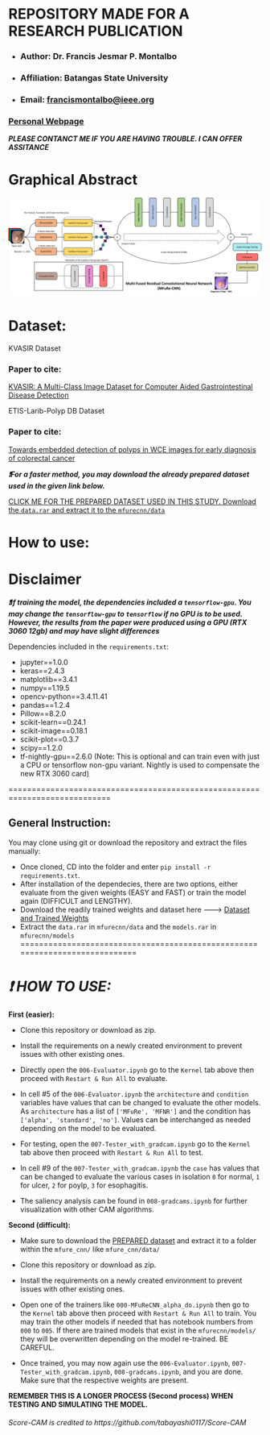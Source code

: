 # REPOSITORY MADE FOR A RESEARCH PUBLICATION

- ### Author: Dr. Francis Jesmar P. Montalbo
- ### Affiliation: Batangas State University
- ### Email: francismontalbo@ieee.org
### <p><a href="https://francismontalbo.github.io">Personal Webpage</a></p>
***PLEASE CONTANCT ME IF YOU ARE HAVING TROUBLE. I CAN OFFER ASSITANCE***

# Graphical Abstract

<img src="/graphics/graphical_abstract.jpg" alt="montalbo_graphical_abstract_2021" width="1000">

# Dataset: 
<p><a href="https://datasets.simula.no/kvasir/"></a>KVASIR Dataset</p>
<h3>Paper to cite:</h3>
<p><a href="https://dl.acm.org/doi/abs/10.1145/3083187.3083212">KVASIR: A Multi-Class Image Dataset for Computer Aided Gastrointestinal Disease Detection</a></p>

<p><a href="https://polyp.grand-challenge.org/EtisLarib/"></a>ETIS-Larib-Polyp DB Dataset</p>
<h3>Paper to cite:</h3>
<p><a href="https://link.springer.com/article/10.1007/s11548-013-0926-3/">Towards embedded detection of polyps in WCE images for early diagnosis of colorectal cancer</a></p>

***:heavy_exclamation_mark:For a faster method, you may download the already prepared dataset used in the given link below.*** 

<a href="https://drive.google.com/drive/u/2/folders/1ke0kWhgzjlBQkle4Z0Fh31dnl5ny_HLf">CLICK ME FOR THE PREPARED DATASET USED IN THIS STUDY. Download the `data.rar` and extract it to the `mfurecnn/data`</a>

# How to use:
# Disclaimer
***:heavy_exclamation_mark:If training the model, the dependencies included a `tensorflow-gpu`. You may change the `tensorflow-gpu` to `tensorflow` if no GPU is to be used. However, the results from the paper were produced using a GPU (RTX 3060 12gb) and may have slight differences***

Dependencies included in the `requirements.txt`: 
- jupyter==1.0.0
- keras==2.4.3
- matplotlib==3.4.1
- numpy==1.19.5
- opencv-python==3.4.11.41
- pandas==1.2.4
- Pillow==8.2.0
- scikit-learn==0.24.1
- scikit-image==0.18.1
- scikit-plot==0.3.7
- scipy==1.2.0
- tf-nightly-gpu==2.6.0 (Note: This is optional and can train even with just a CPU or tensorflow non-gpu variant. Nightly is used to compensate the new RTX 3060 card)

============================================================================
## General Instruction:
You may clone using git or download the repository and extract the files manually:
- Once cloned, CD into the folder and enter `pip install -r requirements.txt`. 
- After installation of the dependecies, there are two options, either evaluate from the given weights (EASY and FAST) or train the model again (DIFFICULT and LENGTHY).
- Download the readily trained weights and dataset here ---> <a href="https://drive.google.com/drive/u/2/folders/1ke0kWhgzjlBQkle4Z0Fh31dnl5ny_HLf">Dataset and Trained Weights</a>
- Extract the `data.rar` in `mfurecnn/data` and the `models.rar` in `mfurecnn/models`
============================================================================

***:heavy_exclamation_mark: HOW TO USE:*** 
================================================================================================
**First (easier):**
- Clone this repository or download as zip.

- Install the requirements on a newly created environment to prevent issues with other existing ones.

- Directly open the `006-Evaluator.ipynb` go to the `Kernel` tab above then proceed with `Restart & Run All` to evaluate. 

- In cell #5 of the `006-Evaluator.ipynb` the `architecture` and `condition` variables have values that can be changed to evaluate the other models. As `architecture` has a list of `['MFuRe', 'MFNR']` and the condition has `['alpha', 'standard', 'no']`. Values can be interchanged as needed depending on the model to be evaluated. 

- For testing, open the `007-Tester_with_gradcam.ipynb` go to the `Kernel` tab above then proceed with `Restart & Run All` to test.

- In cell #9 of the `007-Tester_with_gradcam.ipynb` the `case` has values that can be changed to evaluate the various cases in isolation `0` for normal, `1` for ulcer, `2` for poylp, `3` for esophagitis.

- The saliency analysis can be found in `008-gradcams.ipynb` for further visualization with other CAM algorithms.

**Second (difficult):**
- Make sure to download the <a href="https://drive.google.com/drive/folders/1WVKRTS5Wg8FdL7GCKwebIUz9jXnKx9nH?usp=sharing">PREPARED dataset</a> and extract it to a folder within the `mfure_cnn/` like `mfure_cnn/data/`

- Clone this repository or download as zip.

- Install the requirements on a newly created environment to prevent issues with other existing ones.

- Open one of the trainers like `000-MFuReCNN_alpha_do.ipynb` then go to the `Kernel` tab above then proceed with `Restart & Run All` to train. You may train the other models if needed that has notebook numbers from `000` to `005`. If there are trained models that exist in the `mfurecnn/models/` they will be overwritten depending on the model re-trained. BE CAREFUL. 

- Once trained, you may now again use the `006-Evaluator.ipynb`, `007-Tester_with_gradcam.ipynb`, `008-gradcams.ipynb`, and you are done. Make sure that the respective weights are present.

**REMEMBER THIS IS A LONGER PROCESS (Second process) WHEN TESTING AND SIMULATING THE MODEL.**

<h6>Score-CAM is credited to https://github.com/tabayashi0117/Score-CAM </h6>
